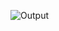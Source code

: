 ![Output](https://github.com/SavairamK/Music_API.github.io/assets/98964354/5b69677f-7c25-470f-97f1-f7cd4d4f6999)
